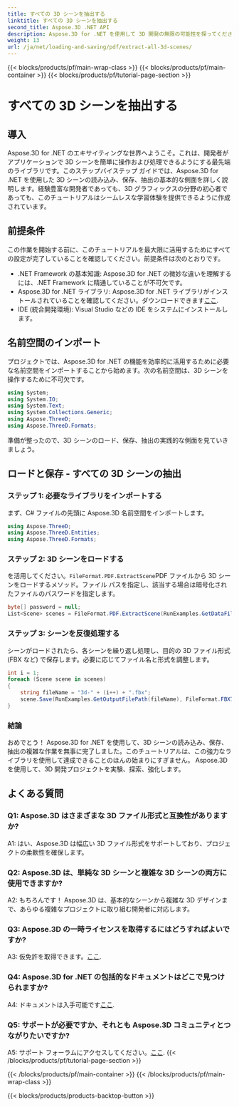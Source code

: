 ```yaml
---
title: すべての 3D シーンを抽出する
linktitle: すべての 3D シーンを抽出する
second_title: Aspose.3D .NET API
description: Aspose.3D for .NET を使用して 3D 開発の無限の可能性を探ってください。シーンを簡単にロード、保存、抽出します。
weight: 13
url: /ja/net/loading-and-saving/pdf/extract-all-3d-scenes/
---
```


{{< blocks/products/pf/main-wrap-class >}}
{{< blocks/products/pf/main-container >}}
{{< blocks/products/pf/tutorial-page-section >}}

# すべての 3D シーンを抽出する

## 導入

Aspose.3D for .NET のエキサイティングな世界へようこそ。これは、開発者がアプリケーションで 3D シーンを簡単に操作および処理できるようにする最先端のライブラリです。このステップバイステップ ガイドでは、Aspose.3D for .NET を使用した 3D シーンの読み込み、保存、抽出の基本的な側面を詳しく説明します。経験豊富な開発者であっても、3D グラフィックスの分野の初心者であっても、このチュートリアルはシームレスな学習体験を提供できるように作成されています。

## 前提条件

この作業を開始する前に、このチュートリアルを最大限に活用するためにすべての設定が完了していることを確認してください。前提条件は次のとおりです。

- .NET Framework の基本知識: Aspose.3D for .NET の微妙な違いを理解するには、.NET Framework に精通していることが不可欠です。
-  Aspose.3D for .NET ライブラリ: Aspose.3D for .NET ライブラリがインストールされていることを確認してください。ダウンロードできます[ここ](https://releases.aspose.com/3d/net/).
- IDE (統合開発環境): Visual Studio などの IDE をシステムにインストールします。

## 名前空間のインポート

プロジェクトでは、Aspose.3D for .NET の機能を効率的に活用するために必要な名前空間をインポートすることから始めます。次の名前空間は、3D シーンを操作するために不可欠です。

```csharp
using System;
using System.IO;
using System.Text;
using System.Collections.Generic;
using Aspose.ThreeD;
using Aspose.ThreeD.Formats;
```

準備が整ったので、3D シーンのロード、保存、抽出の実践的な側面を見ていきましょう。

## ロードと保存 - すべての 3D シーンの抽出

### ステップ 1: 必要なライブラリをインポートする

まず、C# ファイルの先頭に Aspose.3D 名前空間をインポートします。

```csharp
using Aspose.ThreeD;
using Aspose.ThreeD.Entities;
using Aspose.ThreeD.Formats;
```

### ステップ 2: 3D シーンをロードする

を活用してください。`FileFormat.PDF.ExtractScene`PDF ファイルから 3D シーンをロードするメソッド。ファイル パスを指定し、該当する場合は暗号化されたファイルのパスワードを指定します。

```csharp
byte[] password = null;
List<Scene> scenes = FileFormat.PDF.ExtractScene(RunExamples.GetDataFilePath("House_Design.pdf"), password);
```

### ステップ 3: シーンを反復処理する

シーンがロードされたら、各シーンを繰り返し処理し、目的の 3D ファイル形式 (FBX など) で保存します。必要に応じてファイル名と形式を調整します。

```csharp
int i = 1;
foreach (Scene scene in scenes)
{
    string fileName = "3d-" + (i++) + ".fbx";
    scene.Save(RunExamples.GetOutputFilePath(fileName), FileFormat.FBX7400ASCII);
}
```

### 結論

おめでとう！ Aspose.3D for .NET を使用して、3D シーンの読み込み、保存、抽出の複雑な作業を無事に完了しました。このチュートリアルは、この強力なライブラリを使用して達成できることのほんの始まりにすぎません。 Aspose.3D を使用して、3D 開発プロジェクトを実験、探索、強化します。

## よくある質問

### Q1: Aspose.3D はさまざまな 3D ファイル形式と互換性がありますか?

A1: はい、Aspose.3D は幅広い 3D ファイル形式をサポートしており、プロジェクトの柔軟性を確保します。

### Q2: Aspose.3D は、単純な 3D シーンと複雑な 3D シーンの両方に使用できますか?

A2: もちろんです！ Aspose.3D は、基本的なシーンから複雑な 3D デザインまで、あらゆる複雑なプロジェクトに取り組む開発者に対応します。

### Q3: Aspose.3D の一時ライセンスを取得するにはどうすればよいですか?

 A3: 仮免許を取得できます。[ここ](https://purchase.aspose.com/temporary-license/).

### Q4: Aspose.3D for .NET の包括的なドキュメントはどこで見つけられますか?

 A4: ドキュメントは入手可能です[ここ](https://reference.aspose.com/3d/net/).

### Q5: サポートが必要ですか、それとも Aspose.3D コミュニティとつながりたいですか?

 A5: サポート フォーラムにアクセスしてください。[ここ](https://forum.aspose.com/c/3d/18).
{{< /blocks/products/pf/tutorial-page-section >}}

{{< /blocks/products/pf/main-container >}}
{{< /blocks/products/pf/main-wrap-class >}}

{{< blocks/products/products-backtop-button >}}
